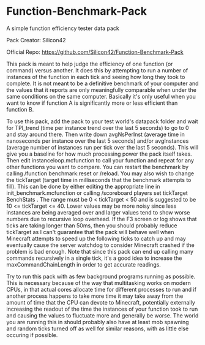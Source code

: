 # Function-Benchmark-Pack
A simple function efficiency tester data pack

Pack Creator: Silicon42

Official Repo: https://github.com/Silicon42/Function-Benchmark-Pack

This pack is meant to help judge the efficiency of one function (or command) versus another. It does this by attempting to run a number of instances of the function in each tick and seeing how long they took to complete. It is not meant to be a definitive benchmark of your computer and the values that it reports are only meaningfully comparable when under the same conditions on the same computer. Basically it's only useful when you want to know if function A is significantly more or less efficient than function B.

To use this pack, add the pack to your test world's datapack folder and wait for TPI_trend (time per instance trend over the last 5 seconds) to go to 0 and stay around there. Then write down avgNsPerInst (average time in nanoseconds per instance over the last 5 seconds) and/or avgInstances (average number of instances run per tick over the last 5 seconds). This will give you a baseline for how much processing power the pack itself takes. Then edit instanceloop.mcfunction to call your function and repeat for any other functions you want to compare. You can restart the benchmark by calling /function benchmark:reset or /reload. You may also wish to change the tickTarget (target time in milliseconds that the benchmark attempts to fill). This can be done by either editing the appropriate line in init_benchmark.mcfunction or calling /scoreboard players set tickTarget BenchStats <value>. The range must be 0 < tickTarget < 50 and is suggested to be 10 <= tickTarget <= 40. Lower values may be more noisy since less instances are being averaged over and larger values tend to show worse numbers due to recursive loop overhead. If the F3 screen or log shows that ticks are taking longer than 50ms, then you should probably reduce tickTarget as I can't guarantee that the pack will behave well when Minecraft attempts to speed up the following ticks to catch up and may eventually cause the server watchdog to consider Minecraft crashed if the problem is bad enough. Note that since this pack can end up calling many commands recursively in a single tick, it's a good idea to increase the maxCommandChainLength in order to get accurate readings.

Try to run this pack with as few background programs running as possible. This is necessary because of the way that multitasking works on modern CPUs, in that actual cores allocate time for different processes to run and if another process happens to take more time it may take away from the amount of time that the CPU can devote to Minecraft, potentially externally increasing the readout of the time the instances of your function took to run and causing the values to fluctuate more and generally be worse. The world you are running this in should probably also have at least mob spawning and random ticks turned off as well for similar reasons, with as little else occuring if possible.

